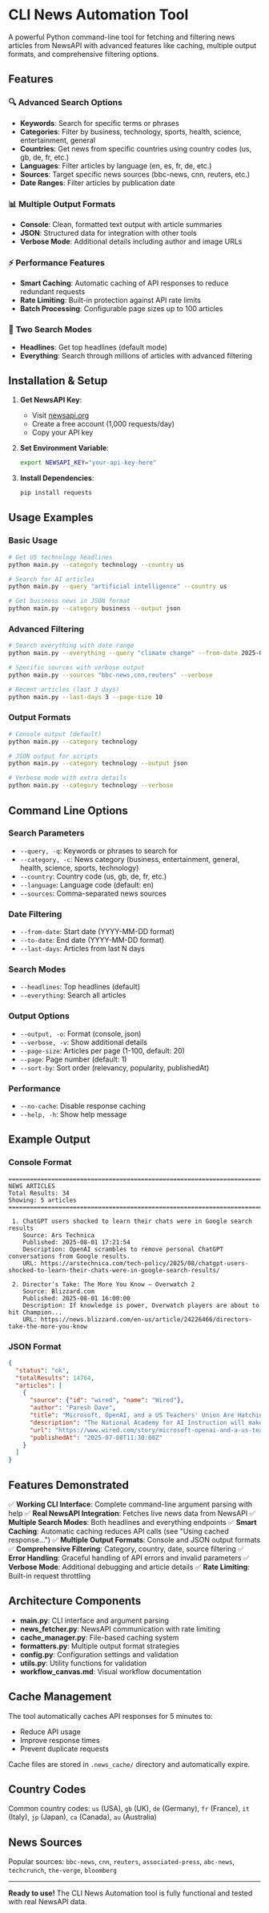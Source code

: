 # CLI News Automation Tool

A powerful Python command-line tool for fetching and filtering news articles from NewsAPI with advanced features like caching, multiple output formats, and comprehensive filtering options.

## Features

### 🔍 **Advanced Search Options**
- **Keywords**: Search for specific terms or phrases
- **Categories**: Filter by business, technology, sports, health, science, entertainment, general
- **Countries**: Get news from specific countries using country codes (us, gb, de, fr, etc.)
- **Languages**: Filter articles by language (en, es, fr, de, etc.)
- **Sources**: Target specific news sources (bbc-news, cnn, reuters, etc.)
- **Date Ranges**: Filter articles by publication date

### 📊 **Multiple Output Formats**
- **Console**: Clean, formatted text output with article summaries
- **JSON**: Structured data for integration with other tools
- **Verbose Mode**: Additional details including author and image URLs

### ⚡ **Performance Features**
- **Smart Caching**: Automatic caching of API responses to reduce redundant requests
- **Rate Limiting**: Built-in protection against API rate limits
- **Batch Processing**: Configurable page sizes up to 100 articles

### 🎯 **Two Search Modes**
- **Headlines**: Get top headlines (default mode)
- **Everything**: Search through millions of articles with advanced filtering

## Installation & Setup

1. **Get NewsAPI Key**: 
   - Visit [newsapi.org](https://newsapi.org/register)
   - Create a free account (1,000 requests/day)
   - Copy your API key

2. **Set Environment Variable**:
   ```bash
   export NEWSAPI_KEY="your-api-key-here"
   ```

3. **Install Dependencies**:
   ```bash
   pip install requests
   ```

## Usage Examples

### Basic Usage
```bash
# Get US technology headlines
python main.py --category technology --country us

# Search for AI articles
python main.py --query "artificial intelligence" --country us

# Get business news in JSON format
python main.py --category business --output json
```

### Advanced Filtering
```bash
# Search everything with date range
python main.py --everything --query "climate change" --from-date 2025-07-01 --sort-by popularity

# Specific sources with verbose output
python main.py --sources "bbc-news,cnn,reuters" --verbose

# Recent articles (last 3 days)
python main.py --last-days 3 --page-size 10
```

### Output Formats
```bash
# Console output (default)
python main.py --category technology

# JSON output for scripts
python main.py --category technology --output json

# Verbose mode with extra details
python main.py --category technology --verbose
```

## Command Line Options

### Search Parameters
- `--query, -q`: Keywords or phrases to search for
- `--category, -c`: News category (business, entertainment, general, health, science, sports, technology)
- `--country`: Country code (us, gb, de, fr, etc.)
- `--language`: Language code (default: en)
- `--sources`: Comma-separated news sources

### Date Filtering
- `--from-date`: Start date (YYYY-MM-DD format)
- `--to-date`: End date (YYYY-MM-DD format)
- `--last-days`: Articles from last N days

### Search Modes
- `--headlines`: Top headlines (default)
- `--everything`: Search all articles

### Output Options
- `--output, -o`: Format (console, json)
- `--verbose, -v`: Show additional details
- `--page-size`: Articles per page (1-100, default: 20)
- `--page`: Page number (default: 1)
- `--sort-by`: Sort order (relevancy, popularity, publishedAt)

### Performance
- `--no-cache`: Disable response caching
- `--help, -h`: Show help message

## Example Output

### Console Format
```
================================================================================
NEWS ARTICLES
Total Results: 34
Showing: 5 articles
================================================================================

 1. ChatGPT users shocked to learn their chats were in Google search results
    Source: Ars Technica
    Published: 2025-08-01 17:21:54
    Description: OpenAI scrambles to remove personal ChatGPT conversations from Google results.
    URL: https://arstechnica.com/tech-policy/2025/08/chatgpt-users-shocked-to-learn-their-chats-were-in-google-search-results/

 2. Director's Take: The More You Know — Overwatch 2
    Source: Blizzard.com
    Published: 2025-08-01 16:00:00
    Description: If knowledge is power, Overwatch players are about to hit Champion...
    URL: https://news.blizzard.com/en-us/article/24226466/directors-take-the-more-you-know
```

### JSON Format
```json
{
  "status": "ok",
  "totalResults": 14764,
  "articles": [
    {
      "source": {"id": "wired", "name": "Wired"},
      "author": "Paresh Dave",
      "title": "Microsoft, OpenAI, and a US Teachers' Union Are Hatching a Plan...",
      "description": "The National Academy for AI Instruction will make artificial intelligence...",
      "url": "https://www.wired.com/story/microsoft-openai-and-a-us-teachers-union...",
      "publishedAt": "2025-07-08T11:30:08Z"
    }
  ]
}
```

## Features Demonstrated

✅ **Working CLI Interface**: Complete command-line argument parsing with help
✅ **Real NewsAPI Integration**: Fetches live news data from NewsAPI
✅ **Multiple Search Modes**: Both headlines and everything endpoints
✅ **Smart Caching**: Automatic caching reduces API calls (see "Using cached response...")
✅ **Multiple Output Formats**: Console and JSON output formats
✅ **Comprehensive Filtering**: Category, country, date, source filtering
✅ **Error Handling**: Graceful handling of API errors and invalid parameters
✅ **Verbose Mode**: Additional debugging and article details
✅ **Rate Limiting**: Built-in request throttling

## Architecture Components

- **main.py**: CLI interface and argument parsing
- **news_fetcher.py**: NewsAPI communication with rate limiting
- **cache_manager.py**: File-based caching system
- **formatters.py**: Multiple output format strategies
- **config.py**: Configuration settings and validation
- **utils.py**: Utility functions for validation
- **workflow_canvas.md**: Visual workflow documentation

## Cache Management

The tool automatically caches API responses for 5 minutes to:
- Reduce API usage
- Improve response times
- Prevent duplicate requests

Cache files are stored in `.news_cache/` directory and automatically expire.

## Country Codes
Common country codes: `us` (USA), `gb` (UK), `de` (Germany), `fr` (France), `it` (Italy), `jp` (Japan), `ca` (Canada), `au` (Australia)

## News Sources
Popular sources: `bbc-news`, `cnn`, `reuters`, `associated-press`, `abc-news`, `techcrunch`, `the-verge`, `bloomberg`

---

**Ready to use!** The CLI News Automation tool is fully functional and tested with real NewsAPI data.